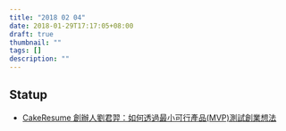 ```yaml
---
title: "2018 02 04"
date: 2018-01-29T17:17:05+08:00
draft: true
thumbnail: ""
tags: []
description: ""
---
```


## Statup
* [CakeResume 創辦人劉君羿：如何透過最小可行產品(MVP)測試創業想法](https://meet.bnext.com.tw/articles/view/42286)

